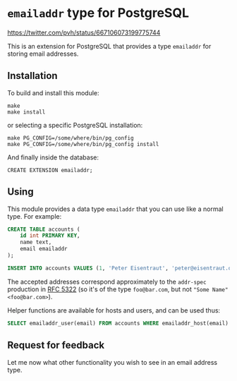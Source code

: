 `emailaddr` type for PostgreSQL
===============================

https://twitter.com/pvh/status/667106073199775744

This is an extension for PostgreSQL that provides a type `emailaddr`
for storing email addresses.

Installation
------------

To build and install this module:

    make
    make install

or selecting a specific PostgreSQL installation:

    make PG_CONFIG=/some/where/bin/pg_config
    make PG_CONFIG=/some/where/bin/pg_config install

And finally inside the database:

    CREATE EXTENSION emailaddr;

Using
-----

This module provides a data type `emailaddr` that you can use like a
normal type.  For example:

```sql
CREATE TABLE accounts (
    id int PRIMARY KEY,
    name text,
    email emailaddr
);

INSERT INTO accounts VALUES (1, 'Peter Eisentraut', 'peter@eisentraut.org');
```

The accepted addresses correspond approximately to the `addr-spec`
production in [RFC 5322](https://www.rfc-editor.org/rfc/rfc5322.txt)
(so it's of the type `foo@bar.com`, but not `"Some Name"
<foo@bar.com>`).

Helper functions are available for hosts and users, and can be used thus:

```sql
SELECT emailaddr_user(email) FROM accounts WHERE emailaddr_host(email) = 'eisentraut.org';
```

Request for feedback
--------------------

Let me now what other functionality you wish to see in an email
address type.
